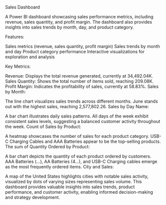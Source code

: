 Sales Dashboard

A Power BI dashboard showcasing sales performance metrics, including revenue, sales quantity, and profit margin. The dashboard also provides insights into sales trends by month, day, and product category.

Features:

Sales metrics (revenue, sales quantity, profit margin)
Sales trends by month and day
Product category performance
Interactive visualizations for exploration and analysis

Key Metrics:

Revenue: Displays the total revenue generated, currently at 34,492.04K.
Sales Quantity: Shows the total number of items sold, reaching 209.08K.
Profit Margin: Indicates the profitability of sales, currently at 58.83%.
Sales by Month:

The line chart visualizes sales trends across different months.
June stands out with the highest sales, reaching 2,577,802.26.
Sales by Day Name:

A bar chart illustrates daily sales patterns.
All days of the week exhibit consistent sales levels, suggesting a balanced customer activity throughout the week.
Count of Sales by Product:

A heatmap showcases the number of sales for each product category.
USB-C Charging Cables and AAA Batteries appear to be the top-selling products.
The sum of Quantity Ordered by Product:

A bar chart depicts the quantity of each product ordered by customers.
AAA Batteries (...), AA Batteries (4...), and USB-C Charging cables emerge as the most frequently ordered items.
City and Sales:

A map of the United States highlights cities with notable sales activity, visualized by dots of varying sizes representing sales volume.
This dashboard provides valuable insights into sales trends, product performance, and customer activity, enabling informed decision-making and strategy development.
